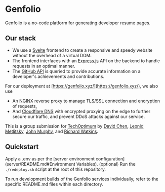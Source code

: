 # Genfolio

Genfolio is a no-code platform for generating developer resume pages.

## Our stack
- We use a [Svelte](https://svelte.dev) frontend to create a responsive and speedy website without the overhead of a virtual DOM.
- The frontend interfaces with an [Express.js](https://expressjs.com/) API on the backend to handle requests in an optimal manner.
- The [GitHub API](https://docs.github.com/en/developers) is queried to provide accurate information on a developer's achievements and contributions.

For our deployment at [https://genfolio.xyz/](https://genfolio.xyz/), we also use
- An [NGINX](https://nginx.org/) reverse proxy to manage TLS/SSL connection and encryption of requests,
- And [Cloudflare DNS](https://www.cloudflare.com/dns/) with encrypted proxying on the edge to further secure our traffic, and prevent DDoS attacks against our service.

This is a group submission for [TechOptimum](https://techoptimum.devpost.com/) by [David Chen](https://github.com/TheEgghead27), [Leonid Metlitsky](https://github.com/leomet07), [John Murphy](https://github.com/jmurphy5613), and [Richard Watkins](https://github.com/thegu5).  

## Quickstart
Apply a .env as per the [server environment configuration](server/README.md#Environment Variables). (optional) 
Run the `./redeploy.sh` script at the root of this repository.

To run development builds of the Genfolio services individually, refer to the specific README.md files within each directory. 
